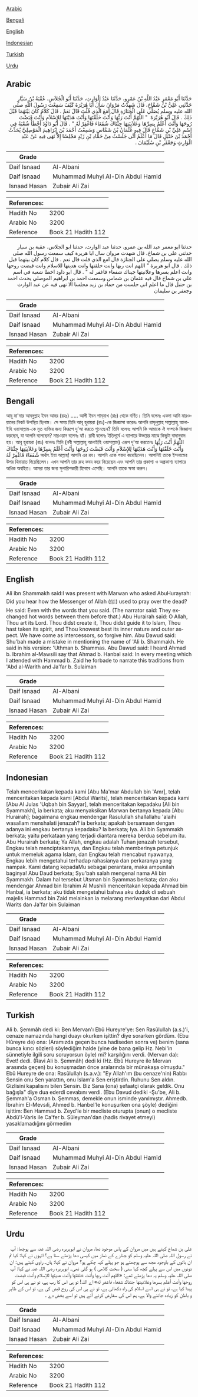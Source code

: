 [Arabic](#arabic)

[Bengali](#bengali)

[English](#english)

[Indonesian](#indonesian)

[Turkish](#turkish)

[Urdu](#urdu)

## Arabic


<div dir="rtl" lang="ar" style={{fontSize:'larger',backgroundColor:'#f8f9fa',padding:20}}>
حَدَّثَنَا أَبُو مَعْمَرٍ عَبْدُ اللَّهِ بْنُ عَمْرٍو، حَدَّثَنَا عَبْدُ الْوَارِثِ، حَدَّثَنَا أَبُو الْجُلاَسِ، عُقْبَةُ بْنُ سَيَّارٍ حَدَّثَنِي عَلِيُّ بْنُ شَمَّاخٍ، قَالَ شَهِدْتُ مَرْوَانَ سَأَلَ أَبَا هُرَيْرَةَ كَيْفَ سَمِعْتَ رَسُولَ اللَّهِ صلى الله عليه وسلم يُصَلِّي عَلَى الْجَنَازَةِ قَالَ أَمَعَ الَّذِي قُلْتَ قَالَ نَعَمْ ‏.‏ قَالَ كَلاَمٌ كَانَ بَيْنَهُمَا قَبْلَ ذَلِكَ ‏.‏ قَالَ أَبُو هُرَيْرَةَ ‏ "‏ اللَّهُمَّ أَنْتَ رَبُّهَا وَأَنْتَ خَلَقْتَهَا وَأَنْتَ هَدَيْتَهَا لِلإِسْلاَمِ وَأَنْتَ قَبَضْتَ رُوحَهَا وَأَنْتَ أَعْلَمُ بِسِرِّهَا وَعَلاَنِيَتِهَا جِئْنَاكَ شُفَعَاءَ فَاغْفِرْ لَهُ ‏"‏ ‏.‏ قَالَ أَبُو دَاوُدَ أَخْطَأَ شُعْبَةُ فِي اسْمِ عَلِيِّ بْنِ شَمَّاخٍ قَالَ فِيهِ عُثْمَانُ بْنُ شَمَّاسٍ وَسَمِعْتُ أَحْمَدَ بْنَ إِبْرَاهِيمَ الْمَوْصِلِيَّ يُحَدِّثُ أَحْمَدَ بْنَ حَنْبَلٍ قَالَ مَا أَعْلَمُ أَنِّي جَلَسْتُ مِنْ حَمَّادِ بْنِ زَيْدٍ مَجْلِسًا إِلاَّ نَهَى فِيهِ عَنْ عَبْدِ الْوَارِثِ وَجَعْفَرِ بْنِ سُلَيْمَانَ ‏.‏
</div>
<div style={{backgroundColor:'#f8f9fa',padding:20, marginBottom: 10}}><table> <thead> <tr> <th>Grade</th> <th></th> </tr> </thead> <tbody> <tr><td>Daif Isnaad</td><td>Al-Albani</td></tr><tr><td>Daif Isnaad</td><td>Muhammad Muhyi Al-Din Abdul Hamid</td></tr><tr><td>Isnaad Hasan</td><td>Zubair Ali Zai</td></tr></tbody></table><table> <thead> <tr> <th>References:</th> <th></th> </tr> </thead> <tbody><tr><td>Hadith No</td><td>3200</td></tr><tr><td>Arabic No</td><td>3200</td></tr><tr><td>Reference</td><td>Book 21 Hadith 112</td></tr></tbody></table></div>


<div dir="rtl" lang="ar" style={{fontSize:'larger',backgroundColor:'#f8f9fa',padding:20}}>
حدثنا ابو معمر عبد الله بن عمرو، حدثنا عبد الوارث، حدثنا ابو الجلاس، عقبة بن سيار حدثني علي بن شماخ، قال شهدت مروان سال ابا هريرة كيف سمعت رسول الله صلى الله عليه وسلم يصلي على الجنازة قال امع الذي قلت قال نعم . قال كلام كان بينهما قبل ذلك . قال ابو هريرة " اللهم انت ربها وانت خلقتها وانت هديتها للاسلام وانت قبضت روحها وانت اعلم بسرها وعلانيتها جيناك شفعاء فاغفر له " . قال ابو داود اخطا شعبة في اسم علي بن شماخ قال فيه عثمان بن شماس وسمعت احمد بن ابراهيم الموصلي يحدث احمد بن حنبل قال ما اعلم اني جلست من حماد بن زيد مجلسا الا نهى فيه عن عبد الوارث وجعفر بن سليمان
</div>
<div style={{backgroundColor:'#f8f9fa',padding:20, marginBottom: 10}}><table> <thead> <tr> <th>Grade</th> <th></th> </tr> </thead> <tbody> <tr><td>Daif Isnaad</td><td>Al-Albani</td></tr><tr><td>Daif Isnaad</td><td>Muhammad Muhyi Al-Din Abdul Hamid</td></tr><tr><td>Isnaad Hasan</td><td>Zubair Ali Zai</td></tr></tbody></table><table> <thead> <tr> <th>References:</th> <th></th> </tr> </thead> <tbody><tr><td>Hadith No</td><td>3200</td></tr><tr><td>Arabic No</td><td>3200</td></tr><tr><td>Reference</td><td>Book 21 Hadith 112</td></tr></tbody></table></div>

## Bengali


<div dir="ltr" lang="bn" style={{fontSize:'larger',backgroundColor:'#f8f9fa',padding:20}}>
আবূ মা'মার আবদুল্লাহ ইবন আমর (রহঃ) ..... আলী ইবন শাম্‌মাখ (রাঃ) থেকে বর্ণিত। তিনি বলেনঃ একদা আমি মারওয়ানের নিকট উপস্থিত ছিলাম। সে সময় তিনি আবূ হুরায়রা (রাঃ)-কে জিজ্ঞাসা করেনঃ আপনি রাসূলুল্লাহ সাল্লাল্লাহু আলাইহি ওয়াসাল্লাম-কে মৃত ব্যক্তির জন্য কিরূপে দু’আ করতে শুনেছেন? তিনি বলেনঃ আপনি কি আমাকে ঐ সম্পর্কে জিজ্ঞাসা করছেন, যা আপনি বলেছেন? মারওয়ান বলেনঃ হ্যাঁ। রাবী বলেনঃ ইতিপূর্বে এ ব্যাপারে উভয়ের মাঝে কিছুটা বাদানুবাদ হয়। আবূ হুরায়রা (রাঃ) বলেনঃ তিনি (নবী সাল্লাল্লাহু আলাইহি ওয়াসাল্লাম) এরূপ দু’আ করতেনঃ اللَّهُمَّ أَنْتَ رَبُّهَا وَأَنْتَ خَلَقْتَهَا وَأَنْتَ هَدَيْتَهَا لِلإِسْلاَمِ وَأَنْتَ قَبَضْتَ رُوحَهَا وَأَنْتَ أَعْلَمُ بِسِرِّهَا وَعَلاَنِيَتِهَا جِئْنَاكَ شُفَعَاءَ فَاغْفِرْ لَهُ অর্থাৎ ইয়া আল্লাহ্‌! আপনি এর রব। আপনি একে পয়দা করেছিলেন। আপনিই তাকে ইসলামের উপর হিদায়াত দিয়েছিলেন। এখন আপনি তার রুহ কবয করে নিয়েছেন এবং আপনি তার প্রকাশ্য ও অপ্রকাশ্য ব্যাপারে অধিক অবহিত। আমরা তার জন্য সুপারিশকারী হিসাবে এসেছি। আপনি তাকে ক্ষমা করুন।
</div>
<div style={{backgroundColor:'#f8f9fa',padding:20, marginBottom: 10}}><table> <thead> <tr> <th>Grade</th> <th></th> </tr> </thead> <tbody> <tr><td>Daif Isnaad</td><td>Al-Albani</td></tr><tr><td>Daif Isnaad</td><td>Muhammad Muhyi Al-Din Abdul Hamid</td></tr><tr><td>Isnaad Hasan</td><td>Zubair Ali Zai</td></tr></tbody></table><table> <thead> <tr> <th>References:</th> <th></th> </tr> </thead> <tbody><tr><td>Hadith No</td><td>3200</td></tr><tr><td>Arabic No</td><td>3200</td></tr><tr><td>Reference</td><td>Book 21 Hadith 112</td></tr></tbody></table></div>

## English


<div dir="ltr" lang="en" style={{fontSize:'larger',backgroundColor:'#f8f9fa',padding:20}}>
Ali ibn Shammakh said:I was present with Marwan who asked AbuHurayrah: Did you hear how the Messenger of Allah (ﷺ) used to pray over the dead? He said: Even with the words that you said. (The narrator said: They exchanged hot words between them before that.) Abu Hurairah said: O Allah, Thou art its Lord. Thou didst create it, Thou didst guide it to Islam, Thou hast taken its spirit, and Thou knowest best its inner nature and outer aspect. We have come as intercessors, so forgive him. Abu Dawud said: Shu'bah made a mistake in mentioning the name of 'Ali b. Shammakh. He said in his version: 'Uthman b. Shammas. Abu Dawud said: I heard Ahmad b. Ibrahim al-Mawsili say that Ahmad b. Hanbal said: In every meeting which I attended with Hammad b. Zaid he forbade to narrate this traditions from 'Abd al-Warith and Ja'far b. Sulaiman
</div>
<div style={{backgroundColor:'#f8f9fa',padding:20, marginBottom: 10}}><table> <thead> <tr> <th>Grade</th> <th></th> </tr> </thead> <tbody> <tr><td>Daif Isnaad</td><td>Al-Albani</td></tr><tr><td>Daif Isnaad</td><td>Muhammad Muhyi Al-Din Abdul Hamid</td></tr><tr><td>Isnaad Hasan</td><td>Zubair Ali Zai</td></tr></tbody></table><table> <thead> <tr> <th>References:</th> <th></th> </tr> </thead> <tbody><tr><td>Hadith No</td><td>3200</td></tr><tr><td>Arabic No</td><td>3200</td></tr><tr><td>Reference</td><td>Book 21 Hadith 112</td></tr></tbody></table></div>

## Indonesian


<div dir="ltr" lang="id" style={{fontSize:'larger',backgroundColor:'#f8f9fa',padding:20}}>
Telah menceritakan kepada kami [Abu Ma'mar Abdullah bin 'Amr], telah menceritakan kepada kami [Abdul Warits], telah menceritakan kepada kami [Abu Al Julas 'Uqbah bin Sayyar], telah menceritakan kepadaku [Ali bin Syammakh], ia berkata; aku menyaksikan Marwan bertanya kepada [Abu Hurairah]; bagaimana engkau mendengar Rasulullah shallallahu 'alaihi wasallam menshalati jenazah? ia berkata; apakah bersamaan dengan adanya ini engkau bertanya kepadaku? Ia berkata; Iya. Ali bin Syammakh berkata; yaitu perkataan yang terjadi diantara mereka berdua sebelum itu. Abu Hurairah berkata; Ya Allah, engkau adalah Tuhan jenazah tersebut, Engkau telah menciptakannya, dan Engkau telah memberinya petunjuk untuk memeluk agama Islam, dan Engkau telah mencabut nyawanya, Engkau lebih mengetahui terhadap rahasianya dan perkaranya yang nampak. Kami datang kepadaMu sebagai perantara, maka ampunilah baginya! Abu Daud berkata; Syu'bah salah mengenal nama Ali bin Syammakh. Dalam hal tersebut Utsman bin Syammas berkata; dan aku mendengar Ahmad bin Ibrahim Al Mushili menceritakan kepada Ahmad bin Hanbal, ia berkata; aku tidak mengetahui bahwa aku duduk di sebuah majelis Hammad bin Zaid melainkan ia melarang meriwayatkan dari Abdul Warits dan Ja'far bin Sulaiman
</div>
<div style={{backgroundColor:'#f8f9fa',padding:20, marginBottom: 10}}><table> <thead> <tr> <th>Grade</th> <th></th> </tr> </thead> <tbody> <tr><td>Daif Isnaad</td><td>Al-Albani</td></tr><tr><td>Daif Isnaad</td><td>Muhammad Muhyi Al-Din Abdul Hamid</td></tr><tr><td>Isnaad Hasan</td><td>Zubair Ali Zai</td></tr></tbody></table><table> <thead> <tr> <th>References:</th> <th></th> </tr> </thead> <tbody><tr><td>Hadith No</td><td>3200</td></tr><tr><td>Arabic No</td><td>3200</td></tr><tr><td>Reference</td><td>Book 21 Hadith 112</td></tr></tbody></table></div>

## Turkish


<div dir="ltr" lang="tr" style={{fontSize:'larger',backgroundColor:'#f8f9fa',padding:20}}>
Ali b. Şemmâh dedi ki: Ben Mervan'ı Ebû Hureyre'ye: Sen Rasûlullah (a.s.)'i, cenaze namazında hangi duayı okurken işittin? diye sorarken gördüm. (Ebu Hûreyre de) ona: (Aramızda geçen bunca hadiseden sonra ve) benim (sana bunca kırıcı sözleri) söylediğim halde (yine de bana gelip Hz. Nebi'in sünnetiyle ilgili soru soruyorsun öyle) mi? karşılığını verdi. (Mervan da): Evet! dedi. (Ravi Ali b. Şemmâh) dedi ki (Hz. Ebû Hureyre ile Mervan arasında geçen) bu konuşmadan önce aralarında bir münakaşa olmuşdu." Ebû Hureyre de ona: Rasûlullah (s.a.v.): "Ey Allah'ım (bu cenaze'nin) Rabbı Sensin onu Sen yarattın, onu İslam'a Sen eriştirdin. Ruhunu Sen aldın. Gizlisini kapalısını bilen Sensin. Biz Sana (ona) şefaatçi olarak geldik. Onu bağışla" diye dua ederdi cevabını verdi. (Ebu Davud dediki -Şu'be, Ali b. Şemmah'a Osman b. Şemmas, demekle onun isminde yanılmıştır. Ahmedb. İbrahim El-Mevsıli, Ahmed b. Hanbel'le konuşurken ona şöyle) dediğini işittim: Ben Hammad b. Zeyd'le bir mecliste oturupta (onun) o mecliste Abdü'l-Varis ile Ca'fer b. Süleyman'dan (hadis rivayet etmeyi) yasaklamadığını görmedim
</div>
<div style={{backgroundColor:'#f8f9fa',padding:20, marginBottom: 10}}><table> <thead> <tr> <th>Grade</th> <th></th> </tr> </thead> <tbody> <tr><td>Daif Isnaad</td><td>Al-Albani</td></tr><tr><td>Daif Isnaad</td><td>Muhammad Muhyi Al-Din Abdul Hamid</td></tr><tr><td>Isnaad Hasan</td><td>Zubair Ali Zai</td></tr></tbody></table><table> <thead> <tr> <th>References:</th> <th></th> </tr> </thead> <tbody><tr><td>Hadith No</td><td>3200</td></tr><tr><td>Arabic No</td><td>3200</td></tr><tr><td>Reference</td><td>Book 21 Hadith 112</td></tr></tbody></table></div>

## Urdu


<div dir="rtl" lang="ur" style={{fontSize:'larger',backgroundColor:'#f8f9fa',padding:20}}>
علی بن شماخ کہتے ہیں میں مروان کے پاس موجود تھا، مروان نے ابوہریرہ رضی اللہ عنہ سے پوچھا: آپ نے رسول اللہ صلی اللہ علیہ وسلم کو جنازے کے نماز میں کیسی دعا پڑھتے سنا ہے؟ انہوں نے کہا: کیا تم ان باتوں کے باوجود مجھ سے پوچھتے ہو جو پہلے کہہ چکے ہو؟ مروان نے کہا: ہاں۔ راوی کہتے ہیں: ان دونوں میں اس سے پہلے کچھ کہا سنی ( سخت کلامی ) ہو گئی تھی۔ ابوہریرہ رضی اللہ عنہ نے کہا: آپ صلی اللہ علیہ وسلم یہ دعا پڑھتے تھے: «اللهم أنت ربها وأنت خلقتها وأنت هديتها للإسلام وأنت قبضت روحها وأنت أعلم بسرها وعلانيتها جئناك شفعاء فاغفر له» اے اللہ! تو ہی اس کا رب ہے، تو نے ہی اس کو پیدا کیا ہے، تو نے ہی اسے اسلام کی راہ دکھائی ہے، تو نے ہی اس کی روح قبض کی ہے، تو اس کے ظاہر و باطن کو زیادہ جاننے والا ہے، ہم اس کی سفارش کرنے آئے ہیں تو اسے بخش دے ۔
</div>
<div style={{backgroundColor:'#f8f9fa',padding:20, marginBottom: 10}}><table> <thead> <tr> <th>Grade</th> <th></th> </tr> </thead> <tbody> <tr><td>Daif Isnaad</td><td>Al-Albani</td></tr><tr><td>Daif Isnaad</td><td>Muhammad Muhyi Al-Din Abdul Hamid</td></tr><tr><td>Isnaad Hasan</td><td>Zubair Ali Zai</td></tr></tbody></table><table> <thead> <tr> <th>References:</th> <th></th> </tr> </thead> <tbody><tr><td>Hadith No</td><td>3200</td></tr><tr><td>Arabic No</td><td>3200</td></tr><tr><td>Reference</td><td>Book 21 Hadith 112</td></tr></tbody></table></div>